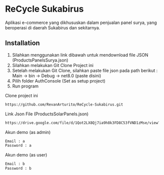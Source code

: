 # ReCycle Sukabirus
Aplikasi e-commerce yang dikhususkan dalam penjualan panel surya, yang beroperasi di daerah Sukabirus dan sekitarnya.


## Installation
1. Silahkan menggunakan link dibawah untuk mendownload file JSON (ProductsPanelsSurya.json)
2. Silahkan melakukan Git Clone Project ini
3. Setelah melakukan Git Clone, silahkan paste file json pada path berikut :
   Main -> bin -> Debug -> net8.0 (paste disini)
4. Pilih folder AuthConsole (Set as setup project)
5. Run program

Clone project ini

```bash
https://github.com/RevanArturito/ReCycle-Sukabirus.git
```

Link Json File (ProductsSolarPanels.json)

```bash
https://drive.google.com/file/d/1Qot2LX8Qj7ia9h8k3FD8C53fVND1zMse/view?usp=sharing
```

Akun demo (as admin)

```bash
Email : a
Password : a
```

Akun demo (as user)

```bash
Email : b
Password : b
```
